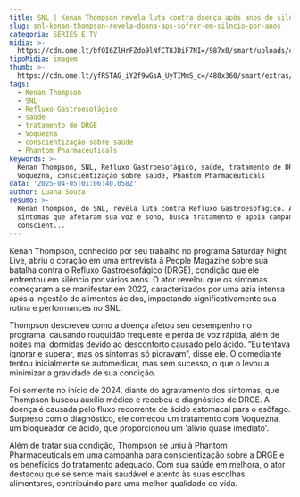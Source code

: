```yaml
---
title: SNL | Kenan Thompson revela luta contra doença após anos de silêncio
slug: snl-kenan-thompson-revela-doena-aps-sofrer-em-silncio-por-anos
categoria: SÉRIES E TV
midia: >-
  https://cdn.ome.lt/bfOI6ZlHrFZdo9lNfCT8JDiF7NI=/987x0/smart/uploads/conteudo/fotos/Design_sem_nome_-_2025-04-04T214443.921.png
tipoMidia: imagem
thumb: >-
  https://cdn.ome.lt/yfRSTAG_iY2f9wGsA_UyTIMmS_c=/480x360/smart/extras/conteudos/Design_sem_nome_-_2025-04-04T214443.921.png
tags:
  - Kenan Thompson
  - SNL
  - Refluxo Gastroesofágico
  - saúde
  - tratamento de DRGE
  - Voquezna
  - conscientização sobre saúde
  - Phantom Pharmaceuticals
keywords: >-
  Kenan Thompson, SNL, Refluxo Gastroesofágico, saúde, tratamento de DRGE,
  Voquezna, conscientização sobre saúde, Phantom Pharmaceuticals
data: '2025-04-05T01:06:40.058Z'
author: Luana Souza
resumo: >-
  Kenan Thompson, do SNL, revela luta contra Refluxo Gastroesofágico. Após
  sintomas que afetaram sua voz e sono, busca tratamento e apoia campanha de
  conscient...
---
```


Kenan Thompson, conhecido por seu trabalho no programa Saturday Night Live, abriu o coração em uma entrevista à People Magazine sobre sua batalha contra o Refluxo Gastroesofágico (DRGE), condição que ele enfrentou em silêncio por vários anos. O ator revelou que os sintomas começaram a se manifestar em 2022, caracterizados por uma azia intensa após a ingestão de alimentos ácidos, impactando significativamente sua rotina e performances no SNL.

Thompson descreveu como a doença afetou seu desempenho no programa, causando rouquidão frequente e perda de voz rápida, além de noites mal dormidas devido ao desconforto causado pelo ácido. “Eu tentava ignorar e superar, mas os sintomas só pioravam”, disse ele. O comediante tentou inicialmente se automedicar, mas sem sucesso, o que o levou a minimizar a gravidade de sua condição.

Foi somente no início de 2024, diante do agravamento dos sintomas, que Thompson buscou auxílio médico e recebeu o diagnóstico de DRGE. A doença é causada pelo fluxo recorrente de ácido estomacal para o esôfago. Surpreso com o diagnóstico, ele começou um tratamento com Voquezna, um bloqueador de ácido, que proporcionou um 'alívio quase imediato'.

Além de tratar sua condição, Thompson se uniu à Phantom Pharmaceuticals em uma campanha para conscientização sobre a DRGE e os benefícios do tratamento adequado. Com sua saúde em melhora, o ator destacou que se sente mais saudável e atento às suas escolhas alimentares, contribuindo para uma melhor qualidade de vida.
